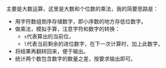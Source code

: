 <!-- date and tags in the next two lines
2019-02-23 21:56:53 +0800
large numbers
-->

主要是大数运算，这里是大数和个位数的乘法，我的简要思路是：

- 用字符数组倒序存储数字，即小序数的地方存低位数字。
- 做乘法，模拟手算，注意字符和数字的转换：
  - `s`代表算出的当前位，
  - `l`代表当前剩余的进位数字，在下一次计算时，加上此数字。
- 将结果再翻转回来，便于输出。
- 统计两个数包含数字的数量之差，按要求输出即可。
